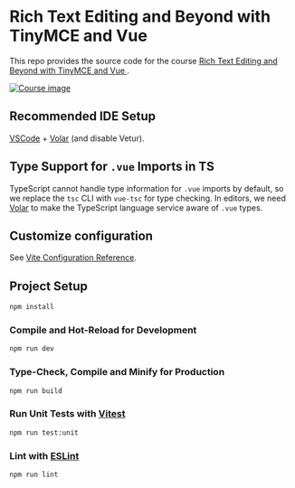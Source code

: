 

# Rich Text Editing and Beyond with TinyMCE and Vue

This repo provides the source code for the course [Rich Text Editing and Beyond with TinyMCE and Vue
](https://vueschool.io/courses/rich-text-editing-and-beyond-with-tinymce-and-vue).

[![Course image](https://vueschool.io/storage/media/a94ba71651cd7d4080fe28ea5326efd0/rich-text-editing-and-beyond-with-tinymce-and-vue.jpeg)](https://vueschool.io/courses/rich-text-editing-and-beyond-with-tinymce-and-vue)


## Recommended IDE Setup

[VSCode](https://code.visualstudio.com/) + [Volar](https://marketplace.visualstudio.com/items?itemName=Vue.volar) (and disable Vetur).

## Type Support for `.vue` Imports in TS

TypeScript cannot handle type information for `.vue` imports by default, so we replace the `tsc` CLI with `vue-tsc` for type checking. In editors, we need [Volar](https://marketplace.visualstudio.com/items?itemName=Vue.volar) to make the TypeScript language service aware of `.vue` types.

## Customize configuration

See [Vite Configuration Reference](https://vitejs.dev/config/).

## Project Setup

```sh
npm install
```

### Compile and Hot-Reload for Development

```sh
npm run dev
```

### Type-Check, Compile and Minify for Production

```sh
npm run build
```

### Run Unit Tests with [Vitest](https://vitest.dev/)

```sh
npm run test:unit
```

### Lint with [ESLint](https://eslint.org/)

```sh
npm run lint
```
